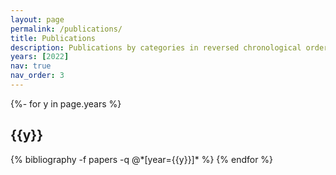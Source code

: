 ```yaml
---
layout: page
permalink: /publications/
title: Publications
description: Publications by categories in reversed chronological order. Generated by jekyll-scholar.
years: [2022]
nav: true
nav_order: 3
---
```

<!-- _pages/publications.md -->
<div class="publications">

{%- for y in page.years %}
  <h2 class="year">{{y}}</h2>
  {% bibliography -f papers -q @*[year={{y}}]* %}
{% endfor %}

</div>
